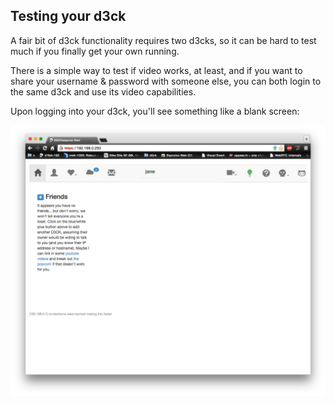 
Testing your d3ck
-----------------

A fair bit of d3ck functionality requires two d3cks, so it can be hard
to test much if you finally get your own running.

There is a simple way to test if video works, at least, and if you want
to share your username & password with someone else, you can both login
to the same d3ck and use its video capabilities.

Upon logging into your d3ck, you'll see something like a blank screen:

<p align="center">
<img max-width="40%" src="/dox/tabla%20rosa.png">
</p>

